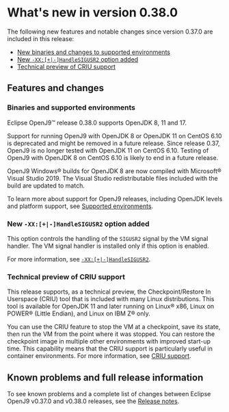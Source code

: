 <!--
* Copyright (c) 2017, 2024 IBM Corp. and others
*
* This program and the accompanying materials are made
* available under the terms of the Eclipse Public License 2.0
* which accompanies this distribution and is available at
* https://www.eclipse.org/legal/epl-2.0/ or the Apache
* License, Version 2.0 which accompanies this distribution and
* is available at https://www.apache.org/licenses/LICENSE-2.0.
*
* This Source Code may also be made available under the
* following Secondary Licenses when the conditions for such
* availability set forth in the Eclipse Public License, v. 2.0
* are satisfied: GNU General Public License, version 2 with
* the GNU Classpath Exception [1] and GNU General Public
* License, version 2 with the OpenJDK Assembly Exception [2].
*
* [1] https://www.gnu.org/software/classpath/license.html
* [2] https://openjdk.org/legal/assembly-exception.html
*
* SPDX-License-Identifier: EPL-2.0 OR Apache-2.0 OR GPL-2.0-only WITH Classpath-exception-2.0 OR GPL-2.0-only WITH OpenJDK-assembly-exception-1.0
-->

# What's new in version 0.38.0

The following new features and notable changes since version 0.37.0 are included in this release:

- [New binaries and changes to supported environments](#binaries-and-supported-environments)
- [New `-XX:[+|-]HandleSIGUSR2` option added](#new-xx-handlesigusr2-option-added)
- [Technical preview of CRIU support](#technical-preview-of-criu-support)


## Features and changes

### Binaries and supported environments

Eclipse OpenJ9&trade; release 0.38.0 supports OpenJDK 8, 11 and 17.

Support for running OpenJ9 with OpenJDK 8 or OpenJDK 11 on CentOS 6.10 is deprecated and might be removed in a future release. Since release 0.37, OpenJ9 is no longer tested with OpenJDK 11 on CentOS 6.10. Testing of OpenJ9 with OpenJDK 8 on CentOS 6.10 is likely to end in a future release.

OpenJ9 Windows&reg; builds for OpenJDK 8 are now compiled with Microsoft&reg; Visual Studio 2019. The Visual Studio redistributable files included with the build are updated to match.

To learn more about support for OpenJ9 releases, including OpenJDK levels and platform support, see [Supported environments](openj9_support.md).

### New `-XX:[+|-]HandleSIGUSR2` option added

This option controls the handling of the `SIGUSR2` signal by the VM signal handler. The VM signal handler is installed only if this option is enabled.

For more information, see [`-XX:[+|-]HandleSIGUSR2`](xxhandlesigusr2.md).

### Technical preview of CRIU support

This release supports, as a technical preview, the Checkpoint/Restore In Userspace (CRIU) tool that is included with many Linux distributions. This tool is available for OpenJDK 11 and later running on Linux&reg; x86, Linux on POWER&reg; (Little Endian), and Linux on IBM Z&reg; only.

You can use the CRIU feature to stop the VM at a checkpoint, save its state, then run the VM from the point where it was stopped. You can restore the checkpoint image in multiple other environments with improved start-up time. This capability means that the CRIU support is particularly useful in container environments. For more information, see [CRIU support](criusupport.md).


## Known problems and full release information

To see known problems and a complete list of changes between Eclipse OpenJ9 v0.37.0 and v0.38.0 releases, see the [Release notes](https://github.com/eclipse-openj9/openj9/blob/master/doc/release-notes/0.38/0.38.md).

<!-- ==== END OF TOPIC ==== version0.38.md ==== -->
